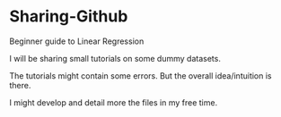 # Sharing-Github
Beginner guide to Linear Regression

I will be sharing small tutorials on some dummy datasets.

The tutorials might contain some errors. But the overall idea/intuition is there. 

I might develop and detail more the files in my free time.
